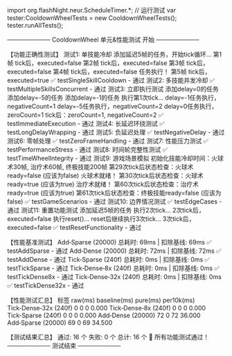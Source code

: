 import org.flashNight.neur.ScheduleTimer.*;
// 运行测试
var tester:CooldownWheelTests = new CooldownWheelTests();
tester.runAllTests();




────────── CooldownWheel 单元&性能测试 开始 ──────────

【功能正确性测试】
  测试1: 单技能冷却
    添加延迟5帧的任务，开始tick循环...
    第1帧 tick后，executed=false
    第2帧 tick后，executed=false
    第3帧 tick后，executed=false
    第4帧 tick后，executed=false
    任务执行！
    第5帧 tick后，executed=true
  ✅ testSingleSkillCooldown - 通过
  测试2: 多技能并发冷却
  ✅ testMultipleSkillsConcurrent - 通过
  测试3: 立即执行测试
    添加delay=0的任务
    添加delay=-5的任务
    添加delay=-1的任务
    执行第1次tick...
    delay=-1任务执行，negativeCount=1
    delay=-5任务执行，negativeCount=2
    delay=0任务执行，zeroCount=1
    tick后：zeroCount=1, negativeCount=2
  ✅ testImmediateExecution - 通过
  测试4: 长延迟环绕测试
  ✅ testLongDelayWrapping - 通过
  测试5: 负延迟处理
  ✅ testNegativeDelay - 通过
  测试6: 零帧处理
  ✅ testZeroFrameHandling - 通过
  测试7: 性能压力测试
  ✅ testPerformanceStress - 通过
  测试8: 时间轮完整性测试
  ✅ testTimeWheelIntegrity - 通过
  测试9: 游戏场景模拟
    初始化技能冷却时间：火球术30帧, 治疗术60帧, 终极技能200帧
    第29次tick后状态检查：火球术ready=false (应该为false)
    火球术就绪！
    第30次tick后状态检查：火球术ready=true (应该为true)
    治疗术就绪！
    第60次tick后状态检查：治疗术ready=true (应该为true)
    第61次tick后状态检查：终极技能ready=false (应该为false)
  ✅ testGameScenarios - 通过
  测试10: 边界情况测试
  ✅ testEdgeCases - 通过
  测试11: 重置功能测试
    添加延迟5帧的任务
    执行2次tick...
    2次tick后，executed=false
    执行reset()...
    reset后继续执行3次tick...
    3次tick后，executed=false
  ✅ testResetFunctionality - 通过

【性能基准测试】
  Add‑Sparse (20000)  总耗时: 69ms  |  扣除基线: 69ms
  ✅ testAddSparse - 通过
  Add‑Dense (20000)  总耗时: 72ms  |  扣除基线: 72ms
  ✅ testAddDense - 通过
  Tick‑Sparse (240f)  总耗时: 0ms  |  扣除基线: 0ms
  ✅ testTickSparse - 通过
  Tick‑Dense‑8x (240f)  总耗时: 0ms  |  扣除基线: 0ms
  ✅ testTickDense8x - 通过
  Tick‑Dense‑32x (240f)  总耗时: 0ms  |  扣除基线: 0ms
  ✅ testTickDense32x - 通过

【性能测试汇总】
标签	raw(ms)	baseline(ms)	pure(ms)	per10k(ms)
Tick‑Dense‑32x (240f)	0	0	0	0.000
Tick‑Dense‑8x (240f)	0	0	0	0.000
Tick‑Sparse (240f)	0	0	0	0.000
Add‑Dense (20000)	72	0	72	36.000
Add‑Sparse (20000)	69	0	69	34.500

【测试结果汇总】
通过: 16 个
失败: 0 个
总计: 16 个
🎉 所有功能测试通过！
────────── 测试结束 ──────────